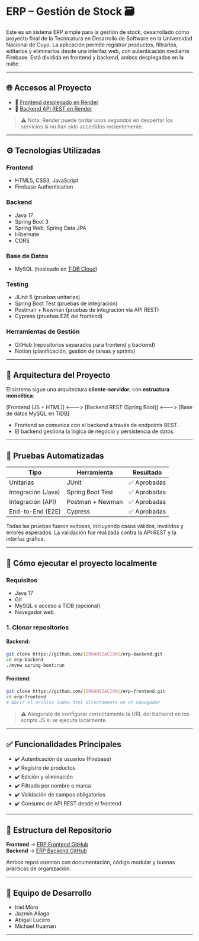 
# ERP – Gestión de Stock 🗃️

Este es un sistema ERP simple para la gestión de stock, desarrollado como proyecto final de la Tecnicatura en Desarrollo de Software en la Universidad Nacional de Cuyo. La aplicación permite registrar productos, filtrarlos, editarlos y eliminarlos desde una interfaz web, con autenticación mediante Firebase. Está dividida en frontend y backend, ambos desplegados en la nube.

---

## 🌐 Accesos al Proyecto

- 🔗 [Frontend desplegado en Render](https://erp-stock-front.onrender.com)
- 🔗 [Backend API REST en Render](https://erp-stock-back.onrender.com/api/productos)

> ⚠️ Nota: Render puede tardar unos segundos en despertar los servicios si no han sido accedidos recientemente.

---

## ⚙️ Tecnologías Utilizadas

### Frontend
- HTML5, CSS3, JavaScript
- Firebase Authentication

### Backend
- Java 17
- Spring Boot 3
- Spring Web, Spring Data JPA
- Hibernate
- CORS

### Base de Datos
- MySQL (hosteado en [TiDB Cloud](https://tidbcloud.com/))

### Testing
- JUnit 5 (pruebas unitarias)
- Spring Boot Test (pruebas de integración)
- Postman + Newman (pruebas de integración vía API REST)
- Cypress (pruebas E2E del frontend)

### Herramientas de Gestión
- GitHub (repositorios separados para frontend y backend)
- Notion (planificación, gestión de tareas y sprints)

---

## 🧱 Arquitectura del Proyecto

El sistema sigue una arquitectura **cliente-servidor**, con **estructura monolítica**:

[Frontend (JS + HTML)]  <--->  [Backend REST (Spring Boot)]  <--->  [Base de datos MySQL en TiDB]

- Frontend se comunica con el backend a través de endpoints REST.
- El backend gestiona la lógica de negocio y persistencia de datos.

---

## 🧪 Pruebas Automatizadas

| Tipo                  | Herramienta            | Resultado     |
|-----------------------|------------------------|---------------|
| Unitarias             | JUnit                  | ✅ Aprobadas   |
| Integración (Java)    | Spring Boot Test       | ✅ Aprobadas   |
| Integración (API)     | Postman + Newman       | ✅ Aprobadas   |
| End-to-End (E2E)      | Cypress                | ✅ Aprobadas   |

Todas las pruebas fueron exitosas, incluyendo casos válidos, inválidos y errores esperados. La validación fue realizada contra la API REST y la interfaz gráfica.

---

## 🔧 Cómo ejecutar el proyecto localmente

### Requisitos
- Java 17
- Git
- MySQL o acceso a TiDB (opcional)
- Navegador web

### 1. Clonar repositorios

#### Backend:
```bash
git clone https://github.com/[ORGANIZACION]/erp-backend.git
cd erp-backend
./mvnw spring-boot:run
```

#### Frontend:
```bash
git clone https://github.com/[ORGANIZACION]/erp-frontend.git
cd erp-frontend
# Abrir el archivo index.html directamente en el navegador
```

> ⚠️ Asegurate de configurar correctamente la URL del backend en los scripts JS si se ejecuta localmente.

---

## ✅ Funcionalidades Principales

- ✔️ Autenticación de usuarios (Firebase)
- ✔️ Registro de productos
- ✔️ Edición y eliminación
- ✔️ Filtrado por nombre o marca
- ✔️ Validación de campos obligatorios
- ✔️ Consumo de API REST desde el frontend

---

## 📂 Estructura del Repositorio

**Frontend** → [ERP Frontend GitHub](https://github.com/[ORGANIZACION]/erp-frontend)  
**Backend** → [ERP Backend GitHub](https://github.com/[ORGANIZACION]/erp-backend)

Ambos repos cuentan con documentación, código modular y buenas prácticas de organización.

---

## 🧠 Equipo de Desarrollo

- Iriel Moro
- Jazmín Aliaga
- Abigail Lucero
- Michael Huaman

---


